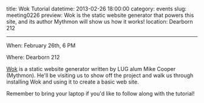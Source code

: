 title: Wok Tutorial
datetime: 2013-02-26 18:00:00
category: events
slug: meeting0226
preview: Wok is the static website generator that powers this site, and its author Mythmon will show us how it works!
location: Dearborn 212

---
When: February 26th, 6 PM

Where: Dearborn 212

[Wok][wok] is a static website generator written by LUG alum Mike Cooper (Mythmon). 
He'll be visiting us to show off the project and walk us through installing Wok and 
using it to create a basic web site. 

Remember to bring your laptop if you'd like to follow along with the tutorial!

[wok]:https://github.com/mythmon/wok
